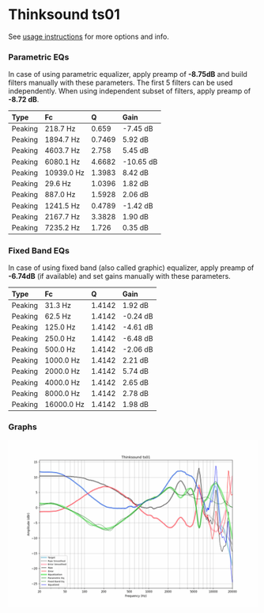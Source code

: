 # Thinksound ts01
See [usage instructions](https://github.com/jaakkopasanen/AutoEq#usage) for more options and info.

### Parametric EQs
In case of using parametric equalizer, apply preamp of **-8.75dB** and build filters manually
with these parameters. The first 5 filters can be used independently.
When using independent subset of filters, apply preamp of **-8.72 dB**.

| Type    | Fc         |      Q | Gain      |
|:--------|:-----------|:-------|:----------|
| Peaking | 218.7 Hz   | 0.659  | -7.45 dB  |
| Peaking | 1894.7 Hz  | 0.7469 | 5.92 dB   |
| Peaking | 4603.7 Hz  | 2.758  | 5.45 dB   |
| Peaking | 6080.1 Hz  | 4.6682 | -10.65 dB |
| Peaking | 10939.0 Hz | 1.3983 | 8.42 dB   |
| Peaking | 29.6 Hz    | 1.0396 | 1.82 dB   |
| Peaking | 887.0 Hz   | 1.5928 | 2.06 dB   |
| Peaking | 1241.5 Hz  | 0.4789 | -1.42 dB  |
| Peaking | 2167.7 Hz  | 3.3828 | 1.90 dB   |
| Peaking | 7235.2 Hz  | 1.726  | 0.35 dB   |

### Fixed Band EQs
In case of using fixed band (also called graphic) equalizer, apply preamp of **-6.74dB**
(if available) and set gains manually with these parameters.

| Type    | Fc         |      Q | Gain     |
|:--------|:-----------|:-------|:---------|
| Peaking | 31.3 Hz    | 1.4142 | 1.92 dB  |
| Peaking | 62.5 Hz    | 1.4142 | -0.24 dB |
| Peaking | 125.0 Hz   | 1.4142 | -4.61 dB |
| Peaking | 250.0 Hz   | 1.4142 | -6.48 dB |
| Peaking | 500.0 Hz   | 1.4142 | -2.06 dB |
| Peaking | 1000.0 Hz  | 1.4142 | 2.21 dB  |
| Peaking | 2000.0 Hz  | 1.4142 | 5.74 dB  |
| Peaking | 4000.0 Hz  | 1.4142 | 2.65 dB  |
| Peaking | 8000.0 Hz  | 1.4142 | 2.78 dB  |
| Peaking | 16000.0 Hz | 1.4142 | 1.98 dB  |

### Graphs
![](./Thinksound%20ts01.png)